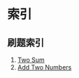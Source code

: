 # 索引

## 刷题索引

1. [Two Sum](./Code/2018-4-24/TwoSum.md)
2. [Add Two Numbers](./Code/2018-4-25/AddTwoNumbers.md)